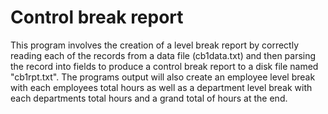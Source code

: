 # Control break report

 This program involves the creation of a level break report by correctly reading each of the records from a data file (cb1data.txt) and then parsing the record into fields to produce a control break report to a disk file named "cb1rpt.txt". The programs output will also create an employee level break with each employees total hours as well as a department level break with each departments total hours and a grand total of hours at the end.
